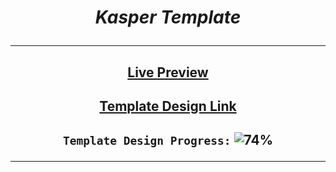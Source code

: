 # <p align="center"> **_Kasper Template_** </p>

---

## <p align="center">[Live Preview](https://georgebeshay.github.io/Kasper_Template_/)</p>

## <p align="center">[Template Design Link](https://www.graphberry.com/item/kasper-one-page-psd-template)</p>

## <p align="center">`Template Design Progress:` ![74%](https://progress-bar.dev/74?title=Progress)</p>

---
